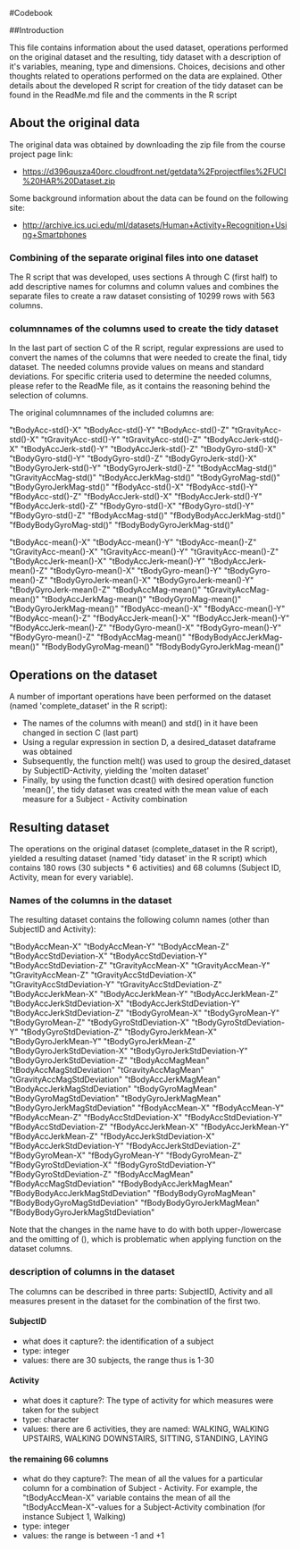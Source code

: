 #Codebook

##Introduction

This file contains information about the used dataset, operations performed on the original dataset and the resulting, tidy dataset with a description of it's variables, meaning, type and dimensions. Choices, decisions and other thoughts related to operations performed on the data are explained. Other details about the developed R script for creation of the tidy dataset can be found in the ReadMe.md file and the comments in the R script

## About the original data

The original data was obtained by downloading the zip file from the course project page link:
* https://d396qusza40orc.cloudfront.net/getdata%2Fprojectfiles%2FUCI%20HAR%20Dataset.zip

Some background information about the data can be found on the following site:
* http://archive.ics.uci.edu/ml/datasets/Human+Activity+Recognition+Using+Smartphones

### Combining of the separate original files into one dataset

The R script that was developed, uses sections A through C (first half) to add descriptive names for columns and column values and combines the separate files to create a raw dataset consisting of 10299 rows with 563 columns. 

### columnnames of the columns used to create the tidy dataset

In the last part of section C of the R script, regular expressions are used to convert the names of the columns that were needed to create the final, tidy dataset. The needed columns provide values on means and standard deviations. For specific criteria used to determine the needed columns, please refer to the ReadMe file, as it contains the reasoning behind the selection of columns. 

The original columnnames of the included columns are:

"tBodyAcc-std()-X" "tBodyAcc-std()-Y" "tBodyAcc-std()-Z" "tGravityAcc-std()-X" "tGravityAcc-std()-Y" "tGravityAcc-std()-Z" "tBodyAccJerk-std()-X" "tBodyAccJerk-std()-Y" "tBodyAccJerk-std()-Z" "tBodyGyro-std()-X" "tBodyGyro-std()-Y" "tBodyGyro-std()-Z" "tBodyGyroJerk-std()-X" "tBodyGyroJerk-std()-Y" "tBodyGyroJerk-std()-Z" "tBodyAccMag-std()" "tGravityAccMag-std()" "tBodyAccJerkMag-std()" "tBodyGyroMag-std()" "tBodyGyroJerkMag-std()" "fBodyAcc-std()-X" "fBodyAcc-std()-Y" "fBodyAcc-std()-Z" "fBodyAccJerk-std()-X" "fBodyAccJerk-std()-Y" "fBodyAccJerk-std()-Z" "fBodyGyro-std()-X" "fBodyGyro-std()-Y" "fBodyGyro-std()-Z" "fBodyAccMag-std()" "fBodyBodyAccJerkMag-std()" "fBodyBodyGyroMag-std()" "fBodyBodyGyroJerkMag-std()"

"tBodyAcc-mean()-X" "tBodyAcc-mean()-Y" "tBodyAcc-mean()-Z" "tGravityAcc-mean()-X" "tGravityAcc-mean()-Y" "tGravityAcc-mean()-Z" "tBodyAccJerk-mean()-X" "tBodyAccJerk-mean()-Y" "tBodyAccJerk-mean()-Z" "tBodyGyro-mean()-X" "tBodyGyro-mean()-Y" "tBodyGyro-mean()-Z" "tBodyGyroJerk-mean()-X" "tBodyGyroJerk-mean()-Y" "tBodyGyroJerk-mean()-Z" "tBodyAccMag-mean()" "tGravityAccMag-mean()" "tBodyAccJerkMag-mean()" "tBodyGyroMag-mean()" "tBodyGyroJerkMag-mean()" "fBodyAcc-mean()-X" "fBodyAcc-mean()-Y" "fBodyAcc-mean()-Z" "fBodyAccJerk-mean()-X" "fBodyAccJerk-mean()-Y" "fBodyAccJerk-mean()-Z" "fBodyGyro-mean()-X" "fBodyGyro-mean()-Y" "fBodyGyro-mean()-Z" "fBodyAccMag-mean()" "fBodyBodyAccJerkMag-mean()" "fBodyBodyGyroMag-mean()" "fBodyBodyGyroJerkMag-mean()"


## Operations on the dataset

A number of important operations have been performed on the dataset (named 'complete_dataset' in the R script):

* The names of the columns with mean() and std() in it have been changed in section C (last part)
* Using a regular expression in section D, a desired_dataset dataframe was obtained
* Subsequently, the function melt() was used to group the desired_dataset by SubjectID-Activity, yielding the 'molten dataset'
* Finally, by using the function dcast() with desired operation function 'mean()', the tidy dataset was created with the mean value of each measure for a Subject - Activity combination

## Resulting dataset

The operations on the original dataset (complete_dataset in the R script), yielded a resulting dataset (named 'tidy dataset' in the R script) which contains 180 rows (30 subjects * 6 activities) and 68 columns (Subject ID, Activity, mean for every variable). 

### Names of the columns in the dataset

The resulting dataset contains the following column names (other than SubjectID and Activity):

"tBodyAccMean-X" "tBodyAccMean-Y" "tBodyAccMean-Z" "tBodyAccStdDeviation-X" "tBodyAccStdDeviation-Y" "tBodyAccStdDeviation-Z" "tGravityAccMean-X" "tGravityAccMean-Y" "tGravityAccMean-Z" "tGravityAccStdDeviation-X" "tGravityAccStdDeviation-Y" "tGravityAccStdDeviation-Z" "tBodyAccJerkMean-X" "tBodyAccJerkMean-Y" "tBodyAccJerkMean-Z" "tBodyAccJerkStdDeviation-X" "tBodyAccJerkStdDeviation-Y" "tBodyAccJerkStdDeviation-Z" "tBodyGyroMean-X" "tBodyGyroMean-Y" "tBodyGyroMean-Z" "tBodyGyroStdDeviation-X" "tBodyGyroStdDeviation-Y" "tBodyGyroStdDeviation-Z" "tBodyGyroJerkMean-X" "tBodyGyroJerkMean-Y" "tBodyGyroJerkMean-Z" "tBodyGyroJerkStdDeviation-X" "tBodyGyroJerkStdDeviation-Y" "tBodyGyroJerkStdDeviation-Z" "tBodyAccMagMean" "tBodyAccMagStdDeviation" "tGravityAccMagMean" "tGravityAccMagStdDeviation" "tBodyAccJerkMagMean" "tBodyAccJerkMagStdDeviation" "tBodyGyroMagMean" "tBodyGyroMagStdDeviation" "tBodyGyroJerkMagMean" "tBodyGyroJerkMagStdDeviation" "fBodyAccMean-X" "fBodyAccMean-Y" "fBodyAccMean-Z" "fBodyAccStdDeviation-X" "fBodyAccStdDeviation-Y" "fBodyAccStdDeviation-Z" "fBodyAccJerkMean-X" "fBodyAccJerkMean-Y" "fBodyAccJerkMean-Z" "fBodyAccJerkStdDeviation-X" "fBodyAccJerkStdDeviation-Y" "fBodyAccJerkStdDeviation-Z" "fBodyGyroMean-X" "fBodyGyroMean-Y" "fBodyGyroMean-Z" "fBodyGyroStdDeviation-X" "fBodyGyroStdDeviation-Y" "fBodyGyroStdDeviation-Z" "fBodyAccMagMean" "fBodyAccMagStdDeviation" "fBodyBodyAccJerkMagMean" "fBodyBodyAccJerkMagStdDeviation" "fBodyBodyGyroMagMean" "fBodyBodyGyroMagStdDeviation" "fBodyBodyGyroJerkMagMean" "fBodyBodyGyroJerkMagStdDeviation"


Note that the changes in the name have to do with both upper-/lowercase and the omitting of (), which is problematic when applying function on the dataset columns.

### description of columns in the dataset

The columns can be described in three parts: SubjectID, Activity and all measures present in the dataset for the combination of the first two.

#### SubjectID

* what does it capture?: the identification of a subject
* type: integer
* values: there are 30 subjects, the range thus is 1-30

#### Activity

* what does it capture?: The type of activity for which measures were taken for the subject
* type: character
* values: there are 6 activities, they are named: WALKING, WALKING UPSTAIRS, WALKING DOWNSTAIRS, SITTING, STANDING, LAYING

#### the remaining 66 columns

* what do they capture?: The mean of all the values for a particular column for a combination of Subject - Activity. For example, the "tBodyAccMean-X" variable contains the mean of all the "tBodyAccMean-X"-values for a Subject-Activity combination (for instance Subject 1, Walking)
* type: integer
* values: the range is between -1 and +1

